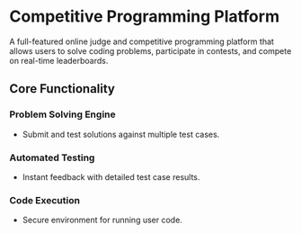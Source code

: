 #  Competitive Programming Platform 

A full-featured online judge and competitive programming platform that allows users to solve coding problems, participate in contests, and compete on real-time leaderboards.

## Core Functionality

### Problem Solving Engine
- Submit and test solutions against multiple test cases.

### Automated Testing
- Instant feedback with detailed test case results.

### Code Execution
- Secure environment for running user code.

